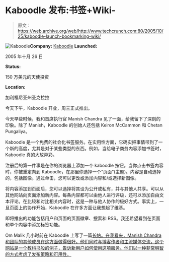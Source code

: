 # Kaboodle 发布:书签+Wiki-

> 原文：<https://web.archive.org/web/http://www.techcrunch.com:80/2005/10/25/kaboodle-launch-bookmarking-wiki/>

![Kaboodle](img/8fc6c89e141f9798dbcd691c01032d02.png)**Company:** [Kaboodle](https://web.archive.org/web/20211026090809/http://www.kaboodle.com/) **Launched:**

2005 年十月 26 日

**Status:**

150 万美元的天使投资

**Location:**

加利福尼亚州圣克拉拉

今天下午，Kaboodle 开业，周三正式推出。

今天早些时候，我和首席执行官 Manish Chandra 见了一面，给我留下了深刻的印象。除了 Manish，Kaboodle 的创始人还包括 Keiron McCammon 和 Chetan Pungaliya。

Kaboodle 是一个免费的社会化书签服务。在实用性方面，它确实把事情带到了一个新的高度，尤其是对于某些类型的东西。例如，当给电子商务内容添加书签时，Kaboodle 真的大放异彩。

注册后的第一件事是在你的浏览器上添加一个 kaboodle 按钮。当你点击书签内容时，你被重定向到 Kaboodle，在那里你选择一个“页面”(主题)。内容是自动选择的，包括图像。通过单击，您可以更改或添加内容和/或选择新图像。

将内容添加到页面后，您可以选择将其设为公开或私有，并与其他人共享。可以从其他网站向页面添加新内容。每条内容都可以由他人进行评级，还可以添加自由文本评论。在比较和对比相关内容时，这是一种与他人协作的极好方式。事实上，一旦页面上的协作开始，Kaboodle 在许多方面让我想起了维基。

即将推出的功能包括用户和页面的页面徽章、搜索和 RSS。我还希望看到在页面和单个内容中添加标签功能。

Om Malik 几小时前在 Kaboodle 上写了一篇[长帖。在我看来，Manish Chandra 和团队的其他成员在这方面做得很好。他们同时与博客作者和主流媒体交流，这个网站是一个教科书般的例子，告诉新用户如何使用这项服务。他们以一种非常明智的方式考虑了发布策略和可用性。](https://web.archive.org/web/20211026090809/http://gigaom.com/2005/10/25/the-whole-kit-kaboodle/)